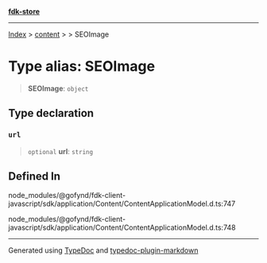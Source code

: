 [**fdk-store**](../../../README.md)
***

[Index](../../../API.md) > [content](../../README.md) > [<internal>](../README.md) > SEOImage

# Type alias: SEOImage

> **SEOImage**: `object`

## Type declaration

### `url`

> `optional` **url**: `string`

## Defined In

node\_modules/@gofynd/fdk-client-javascript/sdk/application/Content/ContentApplicationModel.d.ts:747

node\_modules/@gofynd/fdk-client-javascript/sdk/application/Content/ContentApplicationModel.d.ts:748

***
Generated using [TypeDoc](https://typedoc.org/) and [typedoc-plugin-markdown](https://www.npmjs.com/package/typedoc-plugin-markdown)
